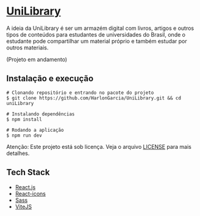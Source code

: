 # [UniLibrary]()

A ideia da UniLibrary é ser um armazém digital com livros, artigos e outros tipos de conteúdos para estudantes de universidades do Brasil, onde o estudante pode compartilhar um material próprio e também estudar por outros materiais.

(Projeto em andamento)

## Instalação e execução

```
# Clonando repositório e entrando no pacote do projeto
$ git clone https://github.com/HarlonGarcia/UniLibrary.git && cd uniLibrary

# Instalando dependências
$ npm install

# Rodando a aplicação
$ npm run dev
```
Atenção: Este projeto está sob licença. Veja o arquivo [LICENSE](LICENSE.md) para mais detalhes.

## Tech Stack

- [React.js](https://pt-br.reactjs.org/)
- [React-icons](https://react-icons.github.io/react-icons/)
- [Sass](https://sass-lang.com/install)
- [ViteJS](https://vitejs.dev/)